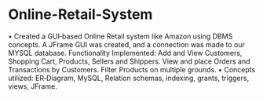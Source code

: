 # Online-Retail-System

• Created a GUI‐based Online Retail system like Amazon using DBMS concepts. A JFrame GUI was created, and a connection was made to our MYSQL database. Functionality Implemented: Add and View Customers, Shopping Cart, Products, Sellers and Shippers. View and place Orders and Transactions by Customers. Filter Products on multiple grounds.
• Concepts utilized: ER‐Diagram, MySQL, Relation schemas, indexing, grants, triggers, views, JFrame.
